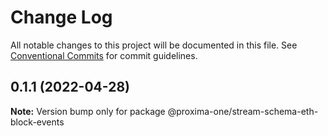 # Change Log

All notable changes to this project will be documented in this file.
See [Conventional Commits](https://conventionalcommits.org) for commit guidelines.

## 0.1.1 (2022-04-28)

**Note:** Version bump only for package @proxima-one/stream-schema-eth-block-events
